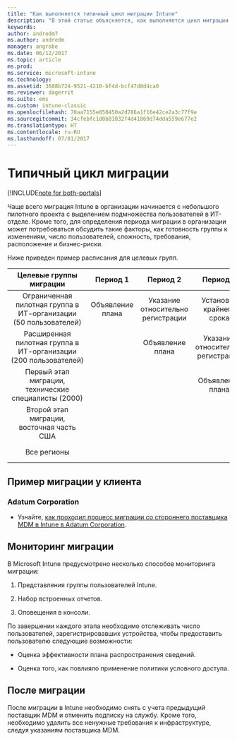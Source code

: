 ```yaml
---
title: "Как выполняется типичный цикл миграции Intune"
description: "В этой статье объясняется, как выполняется цикл миграции Intune. В ней также предоставлены примеры выполнения циклов миграции у клиентов."
keywords: 
author: andredm7
ms.author: andredm
manager: angrobe
ms.date: 06/12/2017
ms.topic: article
ms.prod: 
ms.service: microsoft-intune
ms.technology: 
ms.assetid: 3688b724-9521-4210-bf4d-bcf47d8d4ca0
ms.reviewer: dagerrit
ms.suite: ems
ms.custom: intune-classic
ms.openlocfilehash: 70aa7155e050450a2d786a1f16e42ce2a3c77f9e
ms.sourcegitcommit: 34cfebfc1d8b81032f4d41869d74dda559e677e2
ms.translationtype: HT
ms.contentlocale: ru-RU
ms.lasthandoff: 07/01/2017
---
```

# <a name="typical-migration-cycle"></a>Типичный цикл миграции

[!INCLUDE[note for both-portals](./includes/note-for-both-portals.md)]

Чаще всего миграция Intune в организации начинается с небольшого пилотного проекта с выделением подмножества пользователей в ИТ-отделе. Кроме того, для определения периода миграции в организации может потребоваться обсудить такие факторы, как готовность группы к изменениям, число пользователей, сложность, требования, расположение и бизнес-риски.

Ниже приведен пример расписания для целевых групп.

  | **Целевые группы миграции** | **Период 1** | **Период 2** | **Период 3** | **Период 4** | **...**
|:---:|:---:|:---:|:---:|:---:|:---:|
| Ограниченная пилотная группа в ИТ-организации (50 пользователей) | Объявление плана | Указание относительно регистрации | Установка крайнего срока | Применение условного доступа |  |                                                        
| Расширенная пилотная группа в ИТ-организации (200 пользователей) |  | Объявление плана | Указание относительно регистрации | Установка крайнего срока | Применение условного доступа | 
| Первый этап миграции, технические специалисты (2000) |  |  | Объявление плана | Указание относительно регистрации | Установка крайнего срока | 
| Второй этап миграции, восточная часть США |  |  |  | Объявление плана | Указание относительно регистрации | 
| Все регионы |  |  |  |  | Объявление плана | 

## <a name="customer-migration-case-study"></a>Пример миграции у клиента

### <a name="adatum-corporation"></a>Adatum Corporation

- Узнайте, [как проходил процесс миграции со стороннего поставщика MDM в Intune в Adatum Corporation](https://gallery.technet.microsoft.com/Intune-migration-guide-893a95e3?redir=0).

## <a name="monitoring-migration"></a>Мониторинг миграции

В Microsoft Intune предусмотрено несколько способов мониторинга миграции:

1.  Представления группы пользователей Intune.

2.  Набор встроенных отчетов.

3.  Оповещения в консоли.

По завершении каждого этапа необходимо отслеживать число пользователей, зарегистрировавших устройства, чтобы предоставить пользователю следующие возможности:

-   Оценка эффективности плана распространения сведений.

-   Оценка того, как повлияло применение политики условного доступа.


## <a name="post-migration"></a>После миграции

После миграции в Intune необходимо снять с учета предыдущий поставщик MDM и отменить подписку на службу. Кроме того, необходимо удалить все ненужные требования к инфраструктуре, следуя указаниям поставщика MDM.
